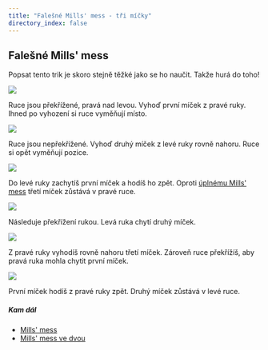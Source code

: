 ```yaml
---
title: "Falešné Mills' mess - tři míčky"
directory_index: false
---
```


## Falešné Mills' mess


Popsat tento trik je skoro stejně těžké jako se ho naučit. Takže hurá do toho!

![](img/m/micky-3-mm-falesnea.png)

Ruce jsou překřížené, pravá nad levou. Vyhoď první míček z pravé ruky. Ihned po vyhození si ruce vyměňují místo.

![](img/m/micky-3-mm-falesneb.png)

Ruce jsou nepřekřížené. Vyhoď druhý míček z levé ruky rovně nahoru. Ruce si opět vyměňují pozice.

![](img/m/micky-3-mm-falesnec.png)

Do levé ruky zachytíš první míček a hodíš ho zpět. Oproti <a href="mm.html" title="Mills' mess v plné kráse.">úplnému Mills' mess</a> třetí míček zůstává v pravé ruce.

![](img/m/micky-3-mm-falesned.png)

Následuje překřížení rukou. Levá ruka chytí druhý míček.

![](img/m/micky-3-mm-falesnee.png)

Z pravé ruky vyhodíš rovně nahoru třetí míček. Zároveň ruce překřížíš, aby pravá ruka mohla chytit první míček.

![](img/m/micky-3-mm-falesnef.png)

První míček hodíš z pravé ruky zpět. Druhý míček zůstává v levé ruce.



##### Kam dál

- [Mills' mess](/micky/3/mm.html "Pravý Mills' mess")
- [Mills' mess ve dvou](/micky/passing-mm.html "Passing s míčky")

